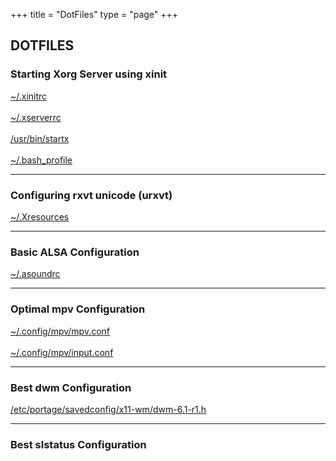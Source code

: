 +++
title = "DotFiles"
type = "page"
+++
<div class="box dotfiles">
<h2>DOTFILES</h2>
<h3>Starting Xorg Server using xinit</h3>
<a href="/dotfiles/xinit/.xinitrc" target="_blank" download>~/.xinitrc</a>
<br/>
<br/>
<a href="/dotfiles/xinit/.xserverrc" target="_blank" download>~/.xserverrc</a>
<br/>
<br/>
<a href="/dotfiles/xinit/startx" target="_blank" download>/usr/bin/startx</a>
<br/>
<br/>
<a href="/dotfiles/xinit/.bash_profile" target="_blank" download>~/.bash_profile</a>
<hr/>
<h3>Configuring rxvt unicode (urxvt)</h3>
<a href="/dotfiles/urxvt/.Xresources" target="_blank" download>~/.Xresources</a>
<hr/>
<h3>Basic ALSA Configuration</h3>
<a href="/dotfiles/alsa/.asoundrc" target="_blank" download>~/.asoundrc</a>
<hr/>
<h3>Optimal mpv Configuration</h3>
<a href="/dotfiles/mpv/mpv.conf" target="_blank" download>~/.config/mpv/mpv.conf</a>
<br/>
<br/>
<a href="/dotfiles/mpv/input.conf" target="_blank" download>~/.config/mpv/input.conf</a>
<hr/>
<h3>Best dwm Configuration</h3>
<a href="/dotfiles/dwm/dwm-6.1-r1.h" target="_blank" download>/etc/portage/savedconfig/x11-wm/dwm-6.1-r1.h</a>
<hr/>
<h3>Best slstatus Configuration</h3>
<a href="/dotfiles/slstatus
</div>
